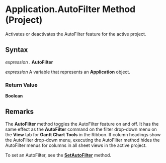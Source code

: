 
# Application.AutoFilter Method (Project)

Activates or deactivates the AutoFilter feature for the active project.


## Syntax

 _expression_ . **AutoFilter**

 _expression_ A variable that represents an **Application** object.


### Return Value

 **Boolean**


## Remarks

The  **AutoFilter** method toggles the AutoFilter feature on and off. It has the same effect as the **AutoFilter** command on the filter drop-down menu on the **View** tab for **Gantt Chart Tools** in the Ribbon. If column headings show the AutoFilter drop-down menu, executing the AutoFilter method hides the AutoFilter menus for columns in all sheet views in the active project.

To set an AutoFilter, see the  **[SetAutoFilter](4e4b4d4a-838b-f9b7-e3ab-d7bfa8efce5f.md)** method.

